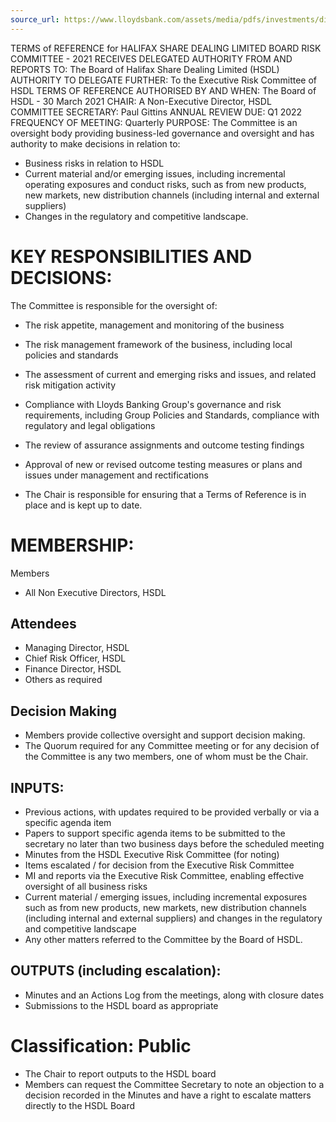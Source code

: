 ```yaml
---
source_url: https://www.lloydsbank.com/assets/media/pdfs/investments/direct-investments/terms-of-reference.pdf
---
```


TERMS of REFERENCE for HALIFAX SHARE DEALING LIMITED BOARD RISK COMMITTEE - 2021
RECEIVES DELEGATED AUTHORITY FROM AND REPORTS TO:
The Board of Halifax Share Dealing Limited (HSDL)
AUTHORITY TO DELEGATE FURTHER:
To the Executive Risk Committee of HSDL
TERMS OF REFERENCE AUTHORISED BY AND WHEN:
The Board of HSDL - 30 March 2021
CHAIR:
A Non-Executive Director, HSDL
COMMITTEE SECRETARY:
Paul Gittins
ANNUAL REVIEW DUE:
Q1 2022
FREQUENCY OF MEETING:
Quarterly
PURPOSE:
The Committee is an oversight body providing business-led governance and oversight and has authority to make decisions in relation to:

- Business risks in relation to HSDL
- Current material and/or emerging issues, including incremental operating exposures and conduct risks, such as from new products, new markets, new distribution channels (including internal and external suppliers)
- Changes in the regulatory and competitive landscape.


# KEY RESPONSIBILITIES AND DECISIONS:

The Committee is responsible for the oversight of:

- The risk appetite, management and monitoring of the business
- The risk management framework of the business, including local policies and standards
- The assessment of current and emerging risks and issues, and related risk mitigation activity
- Compliance with Lloyds Banking Group's governance and risk requirements, including Group Policies and Standards, compliance with regulatory and legal obligations
- The review of assurance assignments and outcome testing findings

- Approval of new or revised outcome testing measures or plans and issues under management and rectifications
- The Chair is responsible for ensuring that a Terms of Reference is in place and is kept up to date.


# MEMBERSHIP:

Members

- All Non Executive Directors, HSDL


## Attendees

- Managing Director, HSDL
- Chief Risk Officer, HSDL
- Finance Director, HSDL
- Others as required


## Decision Making

- Members provide collective oversight and support decision making.
- The Quorum required for any Committee meeting or for any decision of the Committee is any two members, one of whom must be the Chair.


## INPUTS:

- Previous actions, with updates required to be provided verbally or via a specific agenda item
- Papers to support specific agenda items to be submitted to the secretary no later than two business days before the scheduled meeting
- Minutes from the HSDL Executive Risk Committee (for noting)
- Items escalated / for decision from the Executive Risk Committee
- MI and reports via the Executive Risk Committee, enabling effective oversight of all business risks
- Current material / emerging issues, including incremental exposures such as from new products, new markets, new distribution channels (including internal and external suppliers) and changes in the regulatory and competitive landscape
- Any other matters referred to the Committee by the Board of HSDL.


## OUTPUTS (including escalation):

- Minutes and an Actions Log from the meetings, along with closure dates
- Submissions to the HSDL board as appropriate

# Classification: Public

- The Chair to report outputs to the HSDL board
- Members can request the Committee Secretary to note an objection to a decision recorded in the Minutes and have a right to escalate matters directly to the HSDL Board
